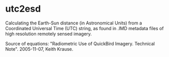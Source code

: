 utc2esd
=======

Calculating the Earth-Sun distance (in Astronomical Units) from a Coordinated Universal Time (UTC) string, as found in .IMD metadata files of high resolution remotely sensed imagery.

Source of equations: "Radiometric Use of QuickBird Imagery. Technical Note". 2005-11-07, Keith Krause.
